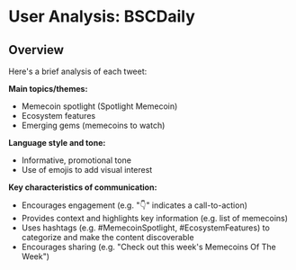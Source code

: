 # User Analysis: BSCDaily

## Overview

Here's a brief analysis of each tweet:

**Main topics/themes:**

* Memecoin spotlight (Spotlight Memecoin)
* Ecosystem features
* Emerging gems (memecoins to watch)

**Language style and tone:**

* Informative, promotional tone
* Use of emojis to add visual interest

**Key characteristics of communication:**

* Encourages engagement (e.g. "👇" indicates a call-to-action)
* Provides context and highlights key information (e.g. list of memecoins)
* Uses hashtags (e.g. #MemecoinSpotlight, #EcosystemFeatures) to categorize and make the content discoverable
* Encourages sharing (e.g. "Check out this week's Memecoins Of The Week")
